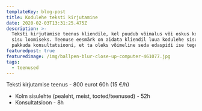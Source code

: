 ```yaml
---
templateKey: blog-post
title: Kodulehe teksti kirjutamine
date: 2020-02-03T13:31:25.475Z
description: >-
  Teksti kirjutamise teenus kliendile, kel puudub võimalus või oskus kodulehe
  sisu loomiseks. Teenuse eesmärk on aidata kliendil luua kodulehe sisu ja 
  pakkuda konsultatsiooni, et ta oleks võimeline seda edaspidi ise tegema.
featuredpost: true
featuredimage: /img/ballpen-blur-close-up-computer-461077.jpg
tags:
  - teenused
---
```

Teksti kirjutamise teenus - 800 eurot 60h (15 €/h)



* Kolm sisulehte (pealeht, meist, tooted/teenused) - 52h
* Konsultatsioon - 8h
